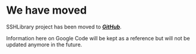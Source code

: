 # We have moved #

SSHLibrary project has been moved to _**[GitHub](https://github.com/robotframework/SSHLibrary)**_.

Information here on Google Code will be kept as a reference but will not be updated anymore in the future.